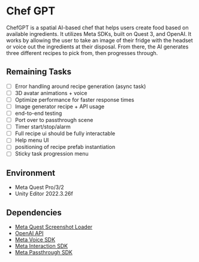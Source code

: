 # Chef GPT
ChefGPT is a spatial AI-based chef that helps users create food based on available ingredients. It utilizes Meta SDKs, built on Quest 3, and OpenAI. It works by allowing the user to take an image of their fridge with the headset or voice out the ingredients at their disposal. From there, the AI generates three different recipes to pick from, then progresses through.

## Remaining Tasks
- [ ] Error handling around recipe generation (async task)
- [ ] 3D avatar animations + voice
- [ ] Optimize performance for faster response times
- [ ] Image generator recipe + API usage
- [ ] end-to-end testing
- [ ] Port over to passthrough scene
- [ ] Timer start/stop/alarm
- [ ] Full recipe ui should be fully interactable
- [ ] Help menu UI
- [ ] positioning of recipe prefab instantiation
- [ ] Sticky task progression menu

## Environment
- Meta Quest Pro/3/2
- Unity Editor 2022.3.26f
## Dependencies
- [Meta Quest Screenshot Loader](https://github.com/t-34400/MetaQuestScreenshotLoader/)
- [OpenAI API](link-to-API)
- [Meta Voice SDK](link-to-SDK)
- [Meta Interaction SDK](link-to-SDK)
- [Meta Passthrough SDK](link-to-SDK)

<!-- ## Installation
1. Clone the project using the following command:
```bash
git clone --recurse-submodules https://github.com/t-34400/MetaQuestScreenShotLoaderSample.git
```
2. Select `Add` > `Add project from disk` from the `Projects` tab in Unity Hub, and open the cloned directory.
3. Click on the added project to launch the editor.
4. In the editor, open `Assets/Scenes/SampleScene` in the Project window.
5. Add the `ScreenShotLoader` component to the `Views/Scene/LoadScreenShotCanvas/Controllers` object in the scene and configure it as shown in the image below:
![alt text](Images/Component.png "Component")
6. From the menu bar, select `File` > `Build Settings`, then choose Android in the  window and press the `Switch Platform` button.
7. From the menu bar, select `Edit` > `Project Settings`, then open `Meta XR` in the window and select the `Fix All` and `Apply All` buttons if available.
8. Build the project.
-->
